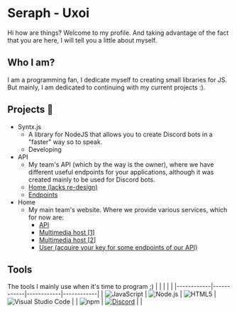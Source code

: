 # Seraph - Uxoi
Hi how are things? Welcome to my profile. And taking advantage of the fact that you are here, I will tell you a little about myself.

## Who I am?
I am a programming fan, I dedicate myself to creating small libraries for JS. But mainly, I am dedicated to continuing with my current projects :).

## Projects 🚀
- Syntx.js
  - A library for NodeJS that allows you to create Discord bots in a "faster" way so to speak.
  - Developing
- API
  - My team's API (which by the way is the owner), where we have different useful endpoints for your applications, although it was created mainly to be used for Discord bots.
  - [Home (lacks re-design)](https://api.erxproject.xyz)
  - [Endpoints](https://api.erxproject.xyz/endpoints)
- Home
  - My main team's website. Where we provide various services, which for now are:
    - [API](https://api.erxproject.xyz)
    - [Multimedia host [1]](https://api.erxproject.xyz/cdn)
    - [Multimedia host [2]](https://cdn.erxproject.xyz)
    - [User (acquire your key for some endpoints of our API)](https://user.erxproject.xyz)
## Tools
The tools I mainly use when it's time to program ;)
| | | | |
|------------|------------|------------|------------|
| ![JavaScript](https://img.shields.io/badge/JavaScript-323330?style=for-the-badge&logo=javascript&logoColor=yellow) | ![Node.js](https://img.shields.io/badge/node.js-6DA55F?style=for-the-badge&logo=node.js&logoColor=white) | ![HTML5](https://img.shields.io/badge/html5-%23E34F26.svg?style=for-the-badge&logo=html5&logoColor=white) | ![Visual Studio Code](https://img.shields.io/badge/Visual%20Studio%20Code-0078d7.svg?style=for-the-badge&logo=visual-studio-code&logoColor=white) |
| ![npm](https://img.shields.io/badge/npm-CB3837?style=for-the-badge&logo=npm&logoColor=white) | [![Discord](https://img.shields.io/badge/Discord-7289DA?style=for-the-badge&logo=discord&logoColor=white)](https://discord.gg/invite/QQrSgyvykj) | |
